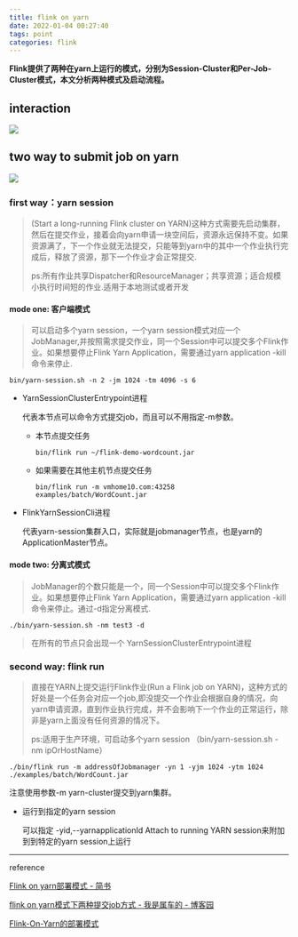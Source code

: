 ```yaml
---
title: flink on yarn
date: 2022-01-04 00:27:40
tags: point
categories: flink
---
```


**Flink提供了两种在yarn上运行的模式，分别为Session-Cluster和Per-Job-Cluster模式，本文分析两种模式及启动流程。**

## interaction

![](/images/flinkOnYarn/flink_on_yarn.png) 

## two way to submit job on yarn

![](/images/flinkOnYarn/submit_job.png)

### first way：yarn session

> (Start a long-running Flink cluster on YARN)这种方式需要先启动集群，然后在提交作业，接着会向yarn申请一块空间后，资源永远保持不变。如果资源满了，下一个作业就无法提交，只能等到yarn中的其中一个作业执行完成后，释放了资源，那下一个作业才会正常提交.
> 
> ps:所有作业共享Dispatcher和ResourceManager；共享资源；适合规模小执行时间短的作业.适用于本地测试或者开发

#### mode one: 客户端模式

> 可以启动多个yarn session，一个yarn session模式对应一个JobManager,并按照需求提交作业，同一个Session中可以提交多个Flink作业。如果想要停止Flink Yarn Application，需要通过yarn application -kill命令来停止.

```shell
bin/yarn-session.sh -n 2 -jm 1024 -tm 4096 -s 6
```

- YarnSessionClusterEntrypoint进程
  
  代表本节点可以命令方式提交job，而且可以不用指定-m参数。
  
  - 本节点提交任务
    
    `bin/flink run ~/flink-demo-wordcount.jar`
  
  - 如果需要在其他主机节点提交任务
    
    `bin/flink run -m vmhome10.com:43258 examples/batch/WordCount.jar`

- FlinkYarnSessionCli进程
  
  代表yarn-session集群入口，实际就是jobmanager节点，也是yarn的ApplicationMaster节点。

#### mode two: 分离式模式

> JobManager的个数只能是一个，同一个Session中可以提交多个Flink作业。如果想要停止Flink Yarn Application，需要通过yarn application -kill命令来停止。通过-d指定分离模式.

```shell
./bin/yarn-session.sh -nm test3 -d
```

> 在所有的节点只会出现一个 YarnSessionClusterEntrypoint进程

### second way: flink run

> 直接在YARN上提交运行Flink作业(Run a Flink job on YARN)，这种方式的好处是一个任务会对应一个job,即没提交一个作业会根据自身的情况，向yarn申请资源，直到作业执行完成，并不会影响下一个作业的正常运行，除非是yarn上面没有任何资源的情况下。
> 
> ps:适用于生产环境，可启动多个yarn session （bin/yarn-session.sh -nm ipOrHostName）

```shell
./bin/flink run -m addressOfJobmanager -yn 1 -yjm 1024 -ytm 1024 ./examples/batch/WordCount.jar
```

注意使用参数-m yarn-cluster提交到yarn集群。

- 运行到指定的yarn session
  
  可以指定 -yid,--yarnapplicationId <arg> Attach to running YARN session来附加到到特定的yarn session上运行

---

reference

[Flink on yarn部署模式 - 简书](https://www.jianshu.com/p/1b05202c4fb6)

[flink on yarn模式下两种提交job方式 - 我是属车的 - 博客园](https://www.cnblogs.com/asker009/p/11327533.html)

[Flink-On-Yarn的部署模式](https://blog.csdn.net/u013411339/article/details/95421500?ops_request_misc=%257B%2522request%255Fid%2522%253A%2522164455981216780357293300%2522%252C%2522scm%2522%253A%252220140713.130102334.pc%255Fblog.%2522%257D&request_id=164455981216780357293300&biz_id=0&utm_medium=distribute.pc_search_result.none-task-blog-2~blog~first_rank_ecpm_v1~rank_v31_ecpm-21-95421500.nonecase&utm_term=%E2%80%9Cflink+cep%E2%80%9D&spm=1018.2226.3001.4450)
